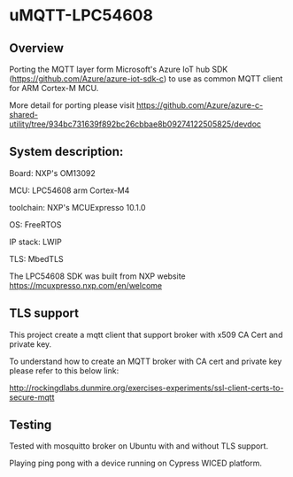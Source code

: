 # uMQTT-LPC54608
## Overview
Porting the MQTT layer form Microsoft's Azure IoT hub SDK (https://github.com/Azure/azure-iot-sdk-c) to use as common MQTT client for ARM Cortex-M MCU. 

More detail for porting please visit https://github.com/Azure/azure-c-shared-utility/tree/934bc731639f892bc26cbbae8b09274122505825/devdoc

## System description:
Board: NXP's OM13092

MCU: LPC54608 arm Cortex-M4

toolchain: NXP's MCUExpresso 10.1.0

OS: FreeRTOS

IP stack: LWIP

TLS: MbedTLS

The LPC54608 SDK was built from NXP website https://mcuxpresso.nxp.com/en/welcome
## TLS support
This project create a mqtt client that support broker with x509 CA Cert and private key.

To understand how to create an MQTT broker with CA cert and private key please refer to this below link:

http://rockingdlabs.dunmire.org/exercises-experiments/ssl-client-certs-to-secure-mqtt
## Testing

Tested with mosquitto broker on Ubuntu with and without TLS support.

Playing ping pong with a device running on Cypress WICED platform.
